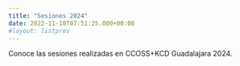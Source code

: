 ```yaml
---
title: "Sesiones 2024"
date: 2022-11-10T07:51:25.000+00:00
#layout: listprev
---
```


Conoce las sesiones realizadas en CCOSS+KCD Guadalajara 2024.